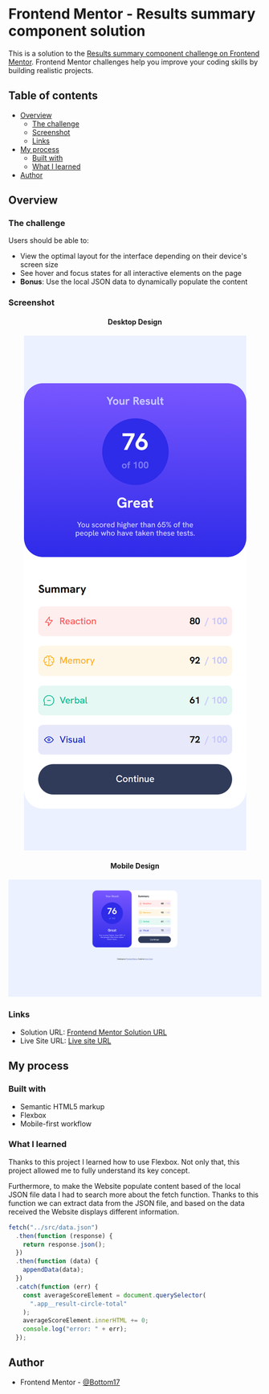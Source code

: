 # Frontend Mentor - Results summary component solution

This is a solution to the [Results summary component challenge on Frontend Mentor](https://www.frontendmentor.io/challenges/results-summary-component-CE_K6s0maV). Frontend Mentor challenges help you improve your coding skills by building realistic projects.

## Table of contents

- [Overview](#overview)
  - [The challenge](#the-challenge)
  - [Screenshot](#screenshot)
  - [Links](#links)
- [My process](#my-process)
  - [Built with](#built-with)
  - [What I learned](#what-i-learned)
- [Author](#author)

## Overview

### The challenge

Users should be able to:

- View the optimal layout for the interface depending on their device's screen size
- See hover and focus states for all interactive elements on the page
- **Bonus**: Use the local JSON data to dynamically populate the content

### Screenshot

<h4 align="center"><strong>Desktop Design</strong></h4>

<p align="center">
<img src="./solution-screenshots/desktop.png" alt="desktop page">

<h4 align="center"><strong>Mobile Design</strong></h4>

<p align="center">
<img src="./solution-screenshots/mobile.png" alt="mobile page">

### Links

- Solution URL: [Frontend Mentor Solution URL](https://github.com/Bottom17/results-summary-component-challenge)
- Live Site URL: [Live site URL](https://bottom17.github.io/results-summary-component-challenge/)

## My process

### Built with

- Semantic HTML5 markup
- Flexbox
- Mobile-first workflow

### What I learned

Thanks to this project I learned how to use Flexbox. Not only that, this project allowed me to fully understand its key concept.

Furthermore, to make the Website populate content based of the local JSON file data I had to search more about the fetch function. Thanks to this function we can extract data from the JSON file, and based on the data received the Website displays different information.

```js
fetch("../src/data.json")
  .then(function (response) {
    return response.json();
  })
  .then(function (data) {
    appendData(data);
  })
  .catch(function (err) {
    const averageScoreElement = document.querySelector(
      ".app__result-circle-total"
    );
    averageScoreElement.innerHTML += 0;
    console.log("error: " + err);
  });
```

## Author

- Frontend Mentor - [@Bottom17](https://www.frontendmentor.io/profile/Bottom17)
